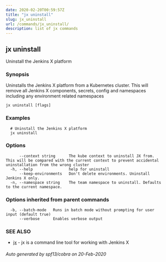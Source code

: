 ```yaml
---
date: 2020-02-20T00:59:57Z
title: "jx uninstall"
slug: jx_uninstall
url: /commands/jx_uninstall/
description: list of jx commands
---
```

## jx uninstall

Uninstall the Jenkins X platform

### Synopsis

Uninstalls the Jenkins X platform from a Kubernetes cluster. This will remove all Jenkins X components, secrets, config and namespaces including any environment related namespaces

```
jx uninstall [flags]
```

### Examples

```
  # Uninstall the Jenkins X platform
  jx uninstall
```

### Options

```
      --context string      The kube context to uninstall JX from. This will be compared with the current context to prevent accidental uninstallation from the wrong cluster
  -h, --help                help for uninstall
      --keep-environments   Don't delete environments. Uninstall Jenkins X only.
  -n, --namespace string    The team namespace to uninstall. Defaults to the current namespace.
```

### Options inherited from parent commands

```
  -b, --batch-mode   Runs in batch mode without prompting for user input (default true)
      --verbose      Enables verbose output
```

### SEE ALSO

* [jx](/commands/jx/)	 - jx is a command line tool for working with Jenkins X

###### Auto generated by spf13/cobra on 20-Feb-2020
